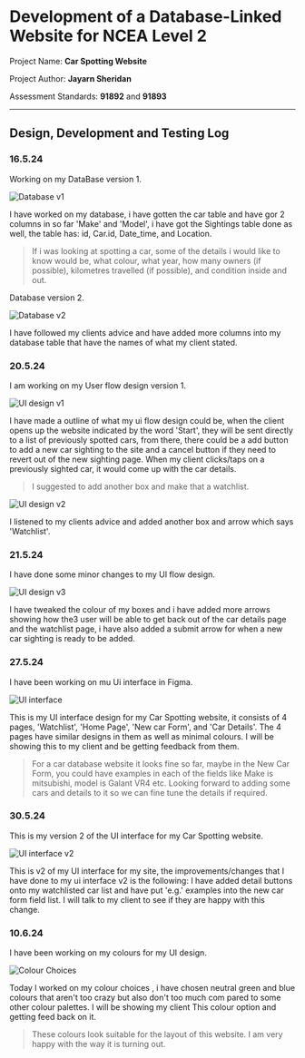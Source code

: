 # Development of a Database-Linked Website for NCEA Level 2

Project Name: **Car Spotting Website**

Project Author: **Jayarn Sheridan**

Assessment Standards: **91892** and **91893**


-------------------------------------------------

## Design, Development and Testing Log

### 16.5.24

Working on my DataBase version 1.

![Database v1](images/Database_v1.png)

I have worked on my database, i have gotten the car table and have gor 2 columns in so far 'Make' and 'Model', i have got the Sightings table done as well, the table has: id, Car.id, Date_time, and Location.

> If i was looking at spotting a car, some of the details i would like to know would be, what colour, what year, how many owners (if possible), kilometres travelled (if possible), and condition inside and out.

Database version 2.

![Database v2](images/Database_v2.png)

I have followed my clients advice and have added more columns into my database table that have the names of what my client stated.


### 20.5.24

I am working on my User flow design version 1.

![UI design v1](images/UI_design_v1.png)

I have made a outline of what my ui flow design could be, when the client opens up the website indicated by the word 'Start', they will be sent directly to a list of previously spotted cars, from there, there could be a add button to add a new car sighting to the site and a cancel button if they need to revert out of the new sighting page. When my client clicks/taps on a previously sighted car, it would come up with the car details.

>I suggested to add another box and make that a watchlist.

![UI design v2](images/UI_design_v2.png)

I listened to my clients advice and added another box and arrow which says 'Watchlist'.



### 21.5.24

I have done some minor changes to my UI flow design.

![UI design v3](images/UI_design_v3.png)

I have tweaked the colour of my boxes and i have added more arrows showing how the3 user will be able to get back out of the car details page and the watchlist page, i have also added a submit arrow for when a new car sighting is ready to be added.

### 27.5.24

I have been working on mu Ui interface in Figma.

![UI interface](images/UI_interface_V1.png)

This is my UI interface design for my Car Spotting website, it consists of 4 pages, 'Watchlist', 'Home Page', 'New car Form', and 'Car Details'. The 4 pages have similar designs in them as well as minimal colours. I will be showing this to my client and be getting feedback from them.

>For a car database website it looks fine so far, maybe in the New Car Form, you could have examples in each of the fields like Make is mitsubishi, model is Galant VR4 etc. Looking forward to adding some cars and details to it so we can fine tune the details if required.

### 30.5.24

This is my version 2 of the UI interface for my Car Spotting website.

![UI interface v2](images/UI_interface_V2.png)

This is v2 of my UI interface for my site, the improvements/changes that I have done to my ui interface v2 is the following: I have added detail buttons onto my watchlisted car list and have put 'e.g.' examples into the new car form field list. I will talk to my client to see if they are happy with this change.

### 10.6.24

I have been working on my colours for my UI design.

![Colour Choices](images/Colours_V1.png)

Today I worked on my colour choices , i have chosen neutral green and blue colours that aren't too crazy but also don't too much com pared to some other colour palettes. I will be showing my client This colour option and getting feed back on it.

>These colours look suitable for the layout of this website. I am very happy with the way it is turning out.